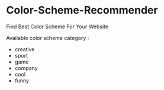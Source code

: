 # Color-Scheme-Recommender
Find Best Color Scheme For Your Website

Available color scheme category :

* creative
* sport
* game
* company
* cool
* funny

